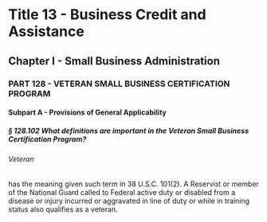 
# Title 13 - Business Credit and Assistance
## Chapter I - Small Business Administration
### PART 128 - VETERAN SMALL BUSINESS CERTIFICATION PROGRAM
#### Subpart A - Provisions of General Applicability
##### § 128.102 What definitions are important in the Veteran Small Business Certification Program?
###### Veteran

has the meaning given such term in 38 U.S.C. 101(2). A Reservist or member of the National Guard called to Federal active duty or disabled from a disease or injury incurred or aggravated in line of duty or while in training status also qualifies as a veteran.
